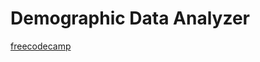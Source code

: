 # Demographic Data Analyzer

[freecodecamp](https://www.freecodecamp.org/learn/data-analysis-with-python/data-analysis-with-python-projects/demographic-data-analyzer)
